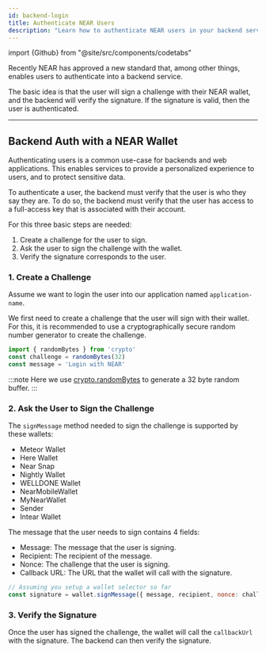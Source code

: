 ```yaml
---
id: backend-login
title: Authenticate NEAR Users
description: "Learn how to authenticate NEAR users in your backend service by creating challenges, requesting wallet signatures, and verifying signatures."
---
```


import {Github} from "@site/src/components/codetabs"

Recently NEAR has approved a new standard that, among other things, enables users to authenticate into a backend service.

The basic idea is that the user will sign a challenge with their NEAR wallet, and the backend will verify the signature. If the signature is valid, then the user is authenticated.

---

## Backend Auth with a NEAR Wallet
Authenticating users is a common use-case for backends and web applications. This enables services to provide a personalized experience to users, and to protect sensitive data.

To authenticate a user, the backend must verify that the user is who they say they are. To do so, the backend must verify that the user has access to a full-access key that is associated with their account.

For this three basic steps are needed:

1. Create a challenge for the user to sign.
2. Ask the user to sign the challenge with the wallet.
3. Verify the signature corresponds to the user.

### 1.  Create a Challenge
Assume we want to login the user into our application named `application-name`.

We first need to create a challenge that the user will sign with their wallet. For this, it is recommended to use a cryptographically secure random number generator to create the challenge.

```js
import { randomBytes } from 'crypto'
const challenge = randomBytes(32)
const message = 'Login with NEAR'
```

:::note
Here we use [crypto.randomBytes](https://nodejs.org/api/crypto.html#crypto_crypto_randombytes_size_callback) to generate a 32 byte random buffer.
:::

### 2. Ask the User to Sign the Challenge
The `signMessage` method needed to sign the challenge is supported by these wallets:
- Meteor Wallet
- Here Wallet
- Near Snap
- Nightly Wallet
- WELLDONE Wallet
- NearMobileWallet
- MyNearWallet
- Sender
- Intear Wallet


The message that the user needs to sign contains 4 fields:
- Message: The message that the user is signing.
- Recipient: The recipient of the message.
- Nonce: The challenge that the user is signing.
- Callback URL: The URL that the wallet will call with the signature.

```js
// Assuming you setup a wallet selector so far
const signature = wallet.signMessage({ message, recipient, nonce: challenge, callbackUrl: <server-auth-url> })
```

### 3. Verify the Signature
Once the user has signed the challenge, the wallet will call the `callbackUrl` with the signature. The backend can then verify the signature.

<Github fname="authenticate.js" language="javascript"
      url="https://github.com/near-examples/near-api-examples/blob/main/javascript/examples/verify-signature/authentication.js" />

